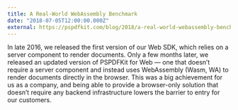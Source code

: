```yaml
---
title: A Real-World WebAssembly Benchmark
date: "2018-07-05T12:00:00.000Z"
external: https://pspdfkit.com/blog/2018/a-real-world-webassembly-benchmark/
---
```


In late 2016, we released the first version of our Web SDK, which relies on a server component to render documents. Only a few months later, we released an updated version of PSPDFKit for Web — one that doesn’t require a server component and instead uses WebAssembly (Wasm, WA) to render documents directly in the browser. This was a big achievement for us as a company, and being able to provide a browser-only solution that doesn’t require any backend infrastructure lowers the barrier to entry for our customers.
